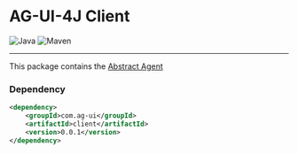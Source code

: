 # AG-UI-4J Client

![Java](https://img.shields.io/badge/Java-17-orange?logo=openjdk&logoColor=white)
![Maven](https://img.shields.io/badge/Maven-0.0.1-C71A36?logo=apachemaven&logoColor=white)

---

This package contains the [Abstract Agent](./src/main/java/com/agui/client/agent/AbstractAgent.java) 

### Dependency

```xml
<dependency>
    <groupId>com.ag-ui</groupId>
    <artifactId>client</artifactId>
    <version>0.0.1</version>
</dependency>
```